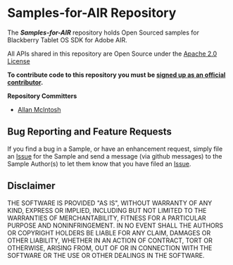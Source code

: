 # Samples-for-AIR Repository 

The _**Samples-for-AIR**_ repository holds Open Sourced samples for Blackberry Tablet OS SDK for Adobe AIR.

All APIs shared in this repository are Open Source under the  [Apache 2.0 License](http://www.apache.org/licenses/LICENSE-2.0.html)


**To contribute code to this repository you must be [signed up as an official contributor](http://blackberry.github.com/howToContribute.html).**


**Repository Committers** 

* [Allan McIntosh](https://github.com/almcintosh)


## Bug Reporting and Feature Requests

If you find a bug in a Sample, or have an enhancement request, simply file an [Issue](https://github.com/blackberry/Samples-for-AIR/issues) for the Sample and send a message (via github messages) to the Sample Author(s) to let them know that you have filed an [Issue](https://github.com/blackberry/Samples-for-AIR/issues).

## Disclaimer

THE SOFTWARE IS PROVIDED "AS IS", WITHOUT WARRANTY OF ANY KIND, EXPRESS OR IMPLIED, INCLUDING BUT NOT LIMITED TO THE WARRANTIES OF MERCHANTABILITY, FITNESS FOR A PARTICULAR PURPOSE AND NONINFRINGEMENT. IN NO EVENT SHALL THE AUTHORS OR COPYRIGHT HOLDERS BE LIABLE FOR ANY CLAIM, DAMAGES OR OTHER LIABILITY, WHETHER IN AN ACTION OF CONTRACT, TORT OR OTHERWISE, ARISING FROM, OUT OF OR IN CONNECTION WITH THE SOFTWARE OR THE USE OR OTHER DEALINGS IN THE SOFTWARE.

